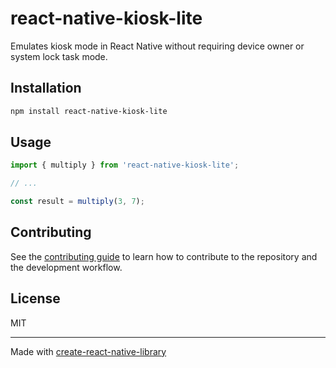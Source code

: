 # react-native-kiosk-lite

Emulates kiosk mode in React Native without requiring device owner or system lock task mode.

## Installation


```sh
npm install react-native-kiosk-lite
```


## Usage


```js
import { multiply } from 'react-native-kiosk-lite';

// ...

const result = multiply(3, 7);
```


## Contributing

See the [contributing guide](CONTRIBUTING.md) to learn how to contribute to the repository and the development workflow.

## License

MIT

---

Made with [create-react-native-library](https://github.com/callstack/react-native-builder-bob)
